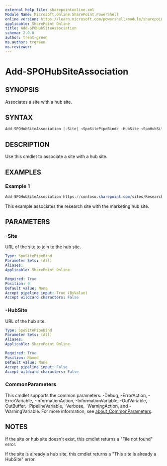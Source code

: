 ```yaml
---
external help file: sharepointonline.xml
Module Name: Microsoft.Online.SharePoint.PowerShell
online version: https://learn.microsoft.com/powershell/module/sharepoint-online/add-spohubsiteassociation
applicable: SharePoint Online
title: Add-SPOHubSiteAssociation
schema: 2.0.0
author: trent-green
ms.author: trgreen
ms.reviewer:
---
```


# Add-SPOHubSiteAssociation

## SYNOPSIS

Associates a site with a hub site.

## SYNTAX

```powershell
Add-SPOHubSiteAssociation [-Site] <SpoSitePipeBind> -HubSite <SpoHubSitePipeBind> [<CommonParameters>]
```

## DESCRIPTION

Use this cmdlet to associate a site with a hub site.

## EXAMPLES

### Example 1

```powershell
Add-SPOHubSiteAssociation https://contoso.sharepoint.com/sites/Research -HubSite https://contoso.sharepoint.com/sites/Marketing
```

This example associates the research site with the marketing hub site.

## PARAMETERS

### -Site

URL of the site to join to the hub site.

```yaml
Type: SpoSitePipeBind
Parameter Sets: (All)
Aliases:
Applicable: SharePoint Online

Required: True
Position: 0
Default value: None
Accept pipeline input: True (ByValue)
Accept wildcard characters: False
```

### -HubSite

URL of the hub site.

```yaml
Type: SpoSitePipeBind
Parameter Sets: (All)
Aliases:
Applicable: SharePoint Online

Required: True
Position: Named
Default value: None
Accept pipeline input: False
Accept wildcard characters: False
```

### CommonParameters

This cmdlet supports the common parameters: -Debug, -ErrorAction, -ErrorVariable, -InformationAction, -InformationVariable, -OutVariable, -OutBuffer, -PipelineVariable, -Verbose, -WarningAction, and -WarningVariable. For more information, see [about_CommonParameters](https://go.microsoft.com/fwlink/p/?LinkID=113216).

## NOTES

If the site or hub site doesn't exist, this cmdlet returns a "File not found" error.

If the site is already a hub site, this cmdlet returns a "This site is already a HubSite" error.
